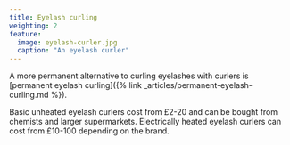 ```yaml
---
title: Eyelash curling
weighting: 2
feature:
  image: eyelash-curler.jpg
  caption: "An eyelash curler"
---
```


A more permanent alternative to curling eyelashes with curlers is [permanent eyelash curling]({% link _articles/permanent-eyelash-curling.md %}).

Basic unheated eyelash curlers cost from £2-20 and can be bought from chemists and larger supermarkets. Electrically heated eyelash curlers can cost from £10-100 depending on the brand.